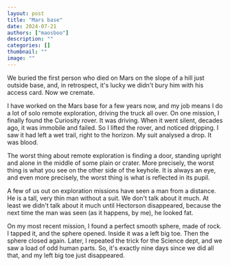 ```yaml
---
layout: post
title: "Mars base"
date: 2024-07-21
authors: ["maosboo"]
description: ""
categories: []
thumbnail: ""
image: ""
---
```


We buried the first person who died on Mars on the slope of a hill just outside base, and, in retrospect, it's lucky we didn't bury him with his access card. Now we cremate.

I have worked on the Mars base for a few years now, and my job means I do a lot of solo remote exploration, driving the truck all over. On one mission, I finally found the Curiosity rover. It was driving. When it went silent, decades ago, it was immobile and failed. So I lifted the rover, and noticed dripping. I saw it had left a wet trail, right to the horizon. My suit analysed a drop. It was blood.

The worst thing about remote exploration is finding a door, standing upright and alone in the middle of some plain or crater. More precisely, the worst thing is what you see on the other side of the keyhole. It is always an eye, and even more precisely, the worst thing is what is reflected in its pupil.

A few of us out on exploration missions have seen a man from a distance. He is a tall, very thin man without a suit. We don't talk about it much. At least we didn't talk about it much until Hectorson disappeared, because the next time the man was seen (as it happens, by me), he looked fat.

On my most recent mission, I found a perfect smooth sphere, made of rock. I tapped it, and the sphere opened. Inside it was a left big toe. Then the sphere closed again. Later, I repeated the trick for the Science dept, and we saw a load of odd human parts. So, it's exactly nine days since we did all that, and my left big toe just disappeared.
